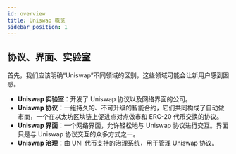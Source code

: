 ```yaml
---
id: overview
title: Uniswap 概览
sidebar_position: 1
---
```


## 协议、界面、实验室

首先，我们应该明确“Uniswap”不同领域的区别，这些领域可能会让新用户感到困惑。

- **Uniswap 实验室**：开发了 Uniswap 协议以及网络界面的公司。
- **Uniswap 协议**：一组持久的、不可升级的智能合约，它们共同构成了自动做市商，一个在以太坊区块链上促进点对点做市和 ERC-20 代币交换的协议。
- **Uniswap 界面**：一个网络界面，允许轻松地与 Uniswap 协议进行交互。界面只是与 Uniswap 协议交互的众多方式之一。
- **Uniswap 治理**：由 UNI 代币支持的治理系统，用于管理 Uniswap 协议。